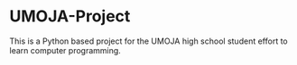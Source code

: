 # UMOJA-Project
This is a Python based project for the UMOJA high school student effort to learn computer programming. 
